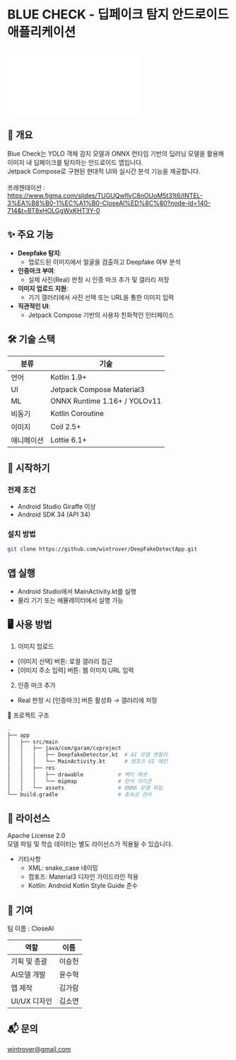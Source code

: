 # BLUE CHECK - 딥페이크 탐지 안드로이드 애플리케이션

![로고](./res/mipmap-anydpi-v26/logo2.xml)

## 📖 개요
Blue Check는 YOLO 객체 감지 모델과 ONNX 런타임 기반의 딥러닝 모델을 활용해 이미지 내 딥페이크를 탐지하는 안드로이드 앱입니다. </br>
Jetpack Compose로 구현된 현대적 UI와 실시간 분석 기능을 제공합니다. </br>
</br>
프레젠테이션 : </br>
https://www.figma.com/slides/TUGUQwflyC8nOUoM5t31t6/INTEL-3%EA%B8%B0-1%EC%A1%B0-CloseAI%ED%8C%80?node-id=140-714&t=BT8xHOLGgWxKHT3Y-0

## ✨ 주요 기능
- **Deepfake 탐지**:
  - 업로드된 이미지에서 얼굴을 검출하고 Deepfake 여부 분석
- **인증마크 부여**:
  - 실제 사진(Real) 판정 시 인증 마크 추가 및 갤러리 저장
- **이미지 업로드 지원**:
  - 기기 갤러리에서 사진 선택 또는 URL을 통한 이미지 입력
- **직관적인 UI**:
  - Jetpack Compose 기반의 사용자 친화적인 인터페이스

## 🛠 기술 스택
| 분류 | 기술 |
|------|------|
| 언어 | Kotlin 1.9+ |
| UI | Jetpack Compose Material3 |
| ML | ONNX Runtime 1.16+ / YOLOv11 |
| 비동기 | Kotlin Coroutine |
| 이미지 | Coil 2.5+ |
| 애니메이션 | Lottie 6.1+ |

## 🚀 시작하기
### 전제 조건
- Android Studio Giraffe 이상
- Android SDK 34 (API 34)

### 설치 방법
```bash
git clone https://github.com/wintrover/DeepFakeDetectApp.git
```

## 앱 실행
- Android Studio에서 MainActivity.kt를 실행
- 물리 기기 또는 에뮬레이터에서 실행 가능

## 🖥 사용 방법
1. 이미지 업로드
- [이미지 선택] 버튼: 로컬 갤러리 접근
- [이미지 주소 입력] 버튼: 웹 이미지 URL 입력
2. 인증 마크 추가
- Real 판정 시 [인증마크] 버튼 활성화 → 갤러리에 저장

📁 프로젝트 구조
```bash
.
├── app
│   ├── src/main
│   │   ├── java/com/garam/cvproject
│   │   │   ├── DeepfakeDetector.kt  # AI 모델 핸들러
│   │   │   └── MainActivity.kt      # 컴포즈 UI 메인
│   │   ├── res
│   │   │   ├── drawable           # 벡터 애셋
│   │   │   └── mipmap             # 런처 아이콘
│   │   └── assets                 # ONNX 모델 파일
└── build.gradle                   # 종속성 관리
```

## 📄 라이선스
Apache License 2.0 </br>
모델 파일 및 학습 데이터는 별도 라이선스가 적용될 수 있습니다.
- 기타사항
  - XML: snake_case 네이밍
  - 컴포즈: Material3 디자인 가이드라인 적용
  - Kotlin: Android Kotlin Style Guide 준수
    
## 🤝 기여
팀 이름 : CloseAI

| 역할 | 이름 |
|------|------|
| 기획 및 총괄 | 이승헌 |
| AI모델 개발 | 윤수혁 |
| 앱 제작 | 김가람 |
| UI/UX 디자인 | 김소연 |

## 📬 문의
wintrover@gmail.com </br>
